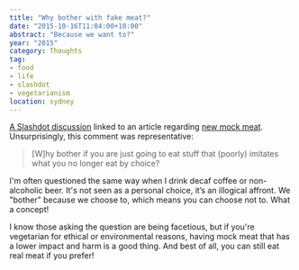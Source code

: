 ```yaml
---
title: "Why bother with fake meat?"
date: "2015-10-16T11:04:00+10:00"
abstract: "Because we want to?"
year: "2015"
category: Thoughts
tag:
- food
- life
- slashdot
- vegetarianism
location: sydney
---
```

[A Slashdot discussion](http://science.slashdot.org/story/15/10/14/1858256/a-fresh-take-on-fake-meat) linked to an article regarding [new mock meat](http://techcrunch.com/2015/10/06/impossible-foods-raises-a-whopping-108-million-for-its-plant-based-burgers/#.sgaspp:x3oA). Unsurprisingly, this comment was representative:

> [W]hy bother if you are just going to eat stuff that (poorly) imitates what you no longer eat by choice?

I'm often questioned the same way when I drink decaf coffee or non-alcoholic beer. It's not seen as a personal choice, it’s an illogical affront. We "bother" because we choose to, which means you can choose not to. What a concept!

I know those asking the question are being facetious, but if you're vegetarian for ethical or environmental reasons, having mock meat that has a lower impact and harm is a good thing. And best of all, you can still eat real meat if you prefer!

